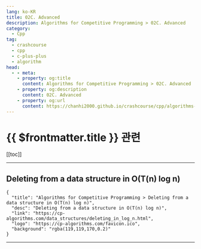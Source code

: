 ```yaml
---
lang: ko-KR
title: 02C. Advanced
description: Algorithms for Competitive Programming > 02C. Advanced
category:
  - Cpp
tag: 
  - crashcourse
  - cpp
  - c-plus-plus
  - algorithm
head:
  - - meta:
    - property: og:title
      content: Algorithms for Competitive Programming > 02C. Advanced
    - property: og:description
      content: 02C. Advanced
    - property: og:url
      content: https://chanhi2000.github.io/crashcourse/cpp/algorithms-for-competitive-programming/02-data-structures/02C.html
---
```


# {{ $frontmatter.title }} 관련

[[toc]]

---

## Deleting from a data structure in O(T(n) log n)

```component VPCard
{
  "title": "Algorithms for Competitive Programming > Deleting from a data structure in O(T(n) log n)",
  "desc": "Deleting from a data structure in O(T(n) log n)",
  "link": "https://cp-algorithms.com/data_structures/deleting_in_log_n.html",
  "logo": "https://cp-algorithms.com/favicon.ico",
  "background": "rgba(119,119,170,0.2)"
}
```

---

<TagLinks />
